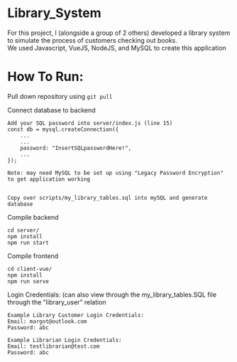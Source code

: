 # Library_System

For this project, I (alongside a group of 2 others) developed a library system to simulate the process of customers checking out books. <br />
We used Javascript, VueJS, NodeJS, and MySQL to create this application 

# How To Run: 

Pull down repository using 
```git pull```

Connect database to backend
```
Add your SQL password into server/index.js (line 15)
const db = mysql.createConnection({
	...
	...
	password: "InsertSQLpasswordHere!",
	...
});

Note: may need MySQL to be set up using "Legacy Password Encryption" to get application working


Copy over scripts/my_library_tables.sql into mySQL and generate database
```

Compile backend
```
cd server/
npm install
npm run start
```

Compile frontend
```
cd client-vue/
npm install
npm run serve
```

Login Credentials: (can also view through the my_library_tables.SQL file through the "library_user" relation

```
Example Library Customer Login Credentials:
Email: margot@outlook.com
Password: abc
```

```
Example Librarian Login Credentials:
Email: testlibrarian@test.com
Password: abc
```
